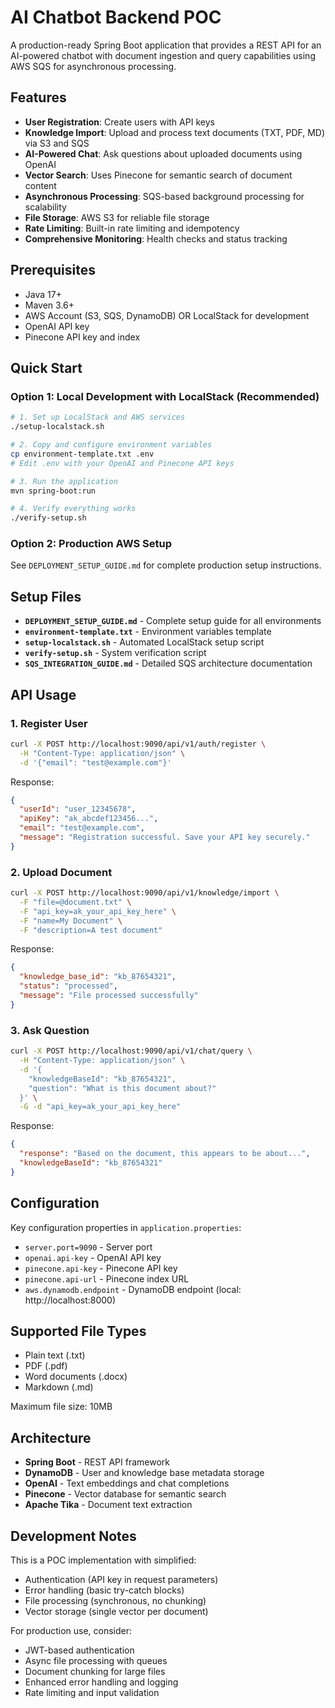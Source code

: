 # AI Chatbot Backend POC

A production-ready Spring Boot application that provides a REST API for an AI-powered chatbot with document ingestion and query capabilities using AWS SQS for asynchronous processing.

## Features

- **User Registration**: Create users with API keys
- **Knowledge Import**: Upload and process text documents (TXT, PDF, MD) via S3 and SQS
- **AI-Powered Chat**: Ask questions about uploaded documents using OpenAI
- **Vector Search**: Uses Pinecone for semantic search of document content
- **Asynchronous Processing**: SQS-based background processing for scalability
- **File Storage**: AWS S3 for reliable file storage
- **Rate Limiting**: Built-in rate limiting and idempotency
- **Comprehensive Monitoring**: Health checks and status tracking

## Prerequisites

- Java 17+
- Maven 3.6+
- AWS Account (S3, SQS, DynamoDB) OR LocalStack for development
- OpenAI API key
- Pinecone API key and index

## Quick Start

### Option 1: Local Development with LocalStack (Recommended)

```bash
# 1. Set up LocalStack and AWS services
./setup-localstack.sh

# 2. Copy and configure environment variables
cp environment-template.txt .env
# Edit .env with your OpenAI and Pinecone API keys

# 3. Run the application
mvn spring-boot:run

# 4. Verify everything works
./verify-setup.sh
```

### Option 2: Production AWS Setup

See `DEPLOYMENT_SETUP_GUIDE.md` for complete production setup instructions.

## Setup Files

- **`DEPLOYMENT_SETUP_GUIDE.md`** - Complete setup guide for all environments
- **`environment-template.txt`** - Environment variables template
- **`setup-localstack.sh`** - Automated LocalStack setup script
- **`verify-setup.sh`** - System verification script
- **`SQS_INTEGRATION_GUIDE.md`** - Detailed SQS architecture documentation

## API Usage

### 1. Register User

```bash
curl -X POST http://localhost:9090/api/v1/auth/register \
  -H "Content-Type: application/json" \
  -d '{"email": "test@example.com"}'
```

Response:
```json
{
  "userId": "user_12345678",
  "apiKey": "ak_abcdef123456...",
  "email": "test@example.com",
  "message": "Registration successful. Save your API key securely."
}
```

### 2. Upload Document

```bash
curl -X POST http://localhost:9090/api/v1/knowledge/import \
  -F "file=@document.txt" \
  -F "api_key=ak_your_api_key_here" \
  -F "name=My Document" \
  -F "description=A test document"
```

Response:
```json
{
  "knowledge_base_id": "kb_87654321",
  "status": "processed",
  "message": "File processed successfully"
}
```

### 3. Ask Question

```bash
curl -X POST http://localhost:9090/api/v1/chat/query \
  -H "Content-Type: application/json" \
  -d '{
    "knowledgeBaseId": "kb_87654321",
    "question": "What is this document about?"
  }' \
  -G -d "api_key=ak_your_api_key_here"
```

Response:
```json
{
  "response": "Based on the document, this appears to be about...",
  "knowledgeBaseId": "kb_87654321"
}
```

## Configuration

Key configuration properties in `application.properties`:

- `server.port=9090` - Server port
- `openai.api-key` - OpenAI API key
- `pinecone.api-key` - Pinecone API key
- `pinecone.api-url` - Pinecone index URL
- `aws.dynamodb.endpoint` - DynamoDB endpoint (local: http://localhost:8000)

## Supported File Types

- Plain text (.txt)
- PDF (.pdf)
- Word documents (.docx)
- Markdown (.md)

Maximum file size: 10MB

## Architecture

- **Spring Boot** - REST API framework
- **DynamoDB** - User and knowledge base metadata storage
- **OpenAI** - Text embeddings and chat completions
- **Pinecone** - Vector database for semantic search
- **Apache Tika** - Document text extraction

## Development Notes

This is a POC implementation with simplified:
- Authentication (API key in request parameters)
- Error handling (basic try-catch blocks)
- File processing (synchronous, no chunking)
- Vector storage (single vector per document)

For production use, consider:
- JWT-based authentication
- Async file processing with queues
- Document chunking for large files
- Enhanced error handling and logging
- Rate limiting and input validation 